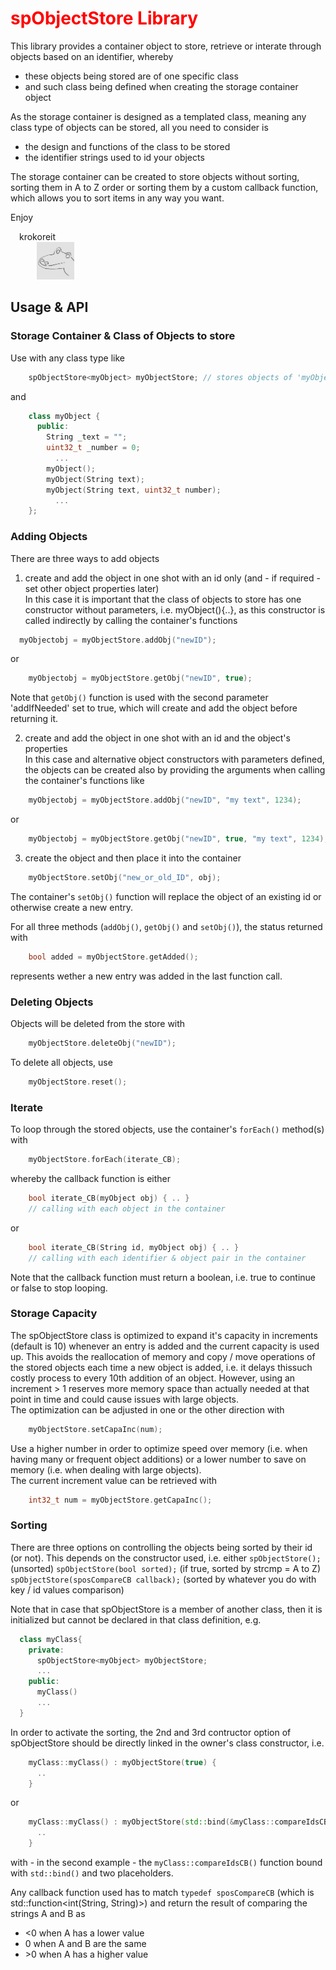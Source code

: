 <style
type="text/css">
h1 {color:red;}
p:has(+ul) {
    margin-bottom: 0px;
}
</style>

# spObjectStore Library

This library provides a container object to store, retrieve or interate through objects based on an identifier, whereby
- these objects being stored are of one specific class
- and such class being defined when creating the storage container object

As the storage container is designed as a templated class, meaning any class type of objects can be stored, all you need to consider is
- the design and functions of the class to be stored
- the identifier strings used to id your objects

The storage container can be created to store objects without sorting, sorting them in A to Z order or sorting them by a custom callback function, which allows you to sort items in any way you want.


Enjoy

&emsp;krokoreit  
&emsp;&emsp;&emsp;<img src="assets/krokoreit03_Github.png" width="60"/>




## Usage & API

### Storage Container & Class of Objects to store
Use with any class type like

```cpp
    spObjectStore<myObject> myObjectStore; // stores objects of 'myObject' class
```

and

```cpp
    class myObject {
      public:
        String _text = "";
        uint32_t _number = 0;
          ...
        myObject();
        myObject(String text);
        myObject(String text, uint32_t number);
          ...
    };
```

### Adding Objects

There are three ways to add objects

1) create and add the object in one shot with an id only (and - if required - set other object properties later)  
In this case it is important that the class of objects to store has one constructor without parameters, i.e. myObject(){..}, as this constructor is called indirectly by calling the container's functions  

  ```cpp
    myObjectobj = myObjectStore.addObj("newID");
  ```  
  or 


```cpp
    myObjectobj = myObjectStore.getObj("newID", true);
```
Note that ```getObj()``` function is used with the second parameter 'addIfNeeded' set to true, which will create and add the object before returning it.


2) create and add the object in one shot with an id and the object's properties  
In this case and alternative object constructors with parameters defined, the objects can be created also by providing the arguments when calling the container's functions like

```cpp
    myObjectobj = myObjectStore.addObj("newID", "my text", 1234);
```

or

```cpp
    myObjectobj = myObjectStore.getObj("newID", true, "my text", 1234);
```

3) create the object and then place it into the container  

```cpp
    myObjectStore.setObj("new_or_old_ID", obj);
```

The container's ```setObj()``` function will replace the object of an existing id or otherwise create a new entry.


For all three methods (```addObj()```, ```getObj()``` and ```setObj()```), the status returned with

```cpp
    bool added = myObjectStore.getAdded();
```

represents wether a new entry was added in the last function call.



### Deleting Objects 

Objects will be deleted from the store with

```cpp
    myObjectStore.deleteObj("newID");
```

To delete all objects, use

```cpp
    myObjectStore.reset();
```

### Iterate 

To loop through the stored objects, use the container's ```forEach()``` method(s) with

```cpp
    myObjectStore.forEach(iterate_CB);
```

whereby the callback function is either  
```cpp
    bool iterate_CB(myObject obj) { .. }  
    // calling with each object in the container
```
or

```cpp
    bool iterate_CB(String id, myObject obj) { .. }  
    // calling with each identifier & object pair in the container
```

Note that the callback function must return a boolean, i.e. true to continue or false to stop looping.

### Storage Capacity
The spObjectStore class is optimized to expand it's capacity in increments (default is 10) whenever an entry is added and the current capacity is used up. This avoids the reallocation of memory and copy / move operations of the stored objects each time a new object is added, i.e. it delays thissuch costly process to every 10th addition of an object. However, using an increment > 1 reserves more memory space than actually needed at that point in time and could cause issues with large objects.  
The optimization can be adjusted in one or the other direction with 
```cpp
    myObjectStore.setCapaInc(num);
```
Use a higher number in order to optimize speed over memory (i.e. when having many or frequent object additions) or a lower number to save on memory (i.e. when dealing with large objects).  
The current increment value can be retrieved with
```cpp
    int32_t num = myObjectStore.getCapaInc();
```

### Sorting

There are three options on controlling the objects being sorted by their id (or not). This depends on the constructor used, i.e. either
```spObjectStore();```  (unsorted)
```spObjectStore(bool sorted);```  (if true, sorted by strcmp = A to Z)
```spObjectStore(sposCompareCB callback);```  (sorted by whatever you do with key / id values comparison)

Note that in case that spObjectStore is a member of another class, then it is initialized but cannot be declared in that class definition, e.g.
```cpp
  class myClass{
    private:
      spObjectStore<myObject> myObjectStore;
      ...
    public:
      myClass()
      ...
  }
```

In order to activate the sorting, the 2nd and 3rd contructor option of spObjectStore should be directly linked in the owner's class constructor, i.e.
```cpp
    myClass::myClass() : myObjectStore(true) {
      .. 
    }
``` 
or
```cpp
    myClass::myClass() : myObjectStore(std::bind(&myClass::compareIdsCB, this, std::placeholders::_1, std::placeholders::_2)) { 
      ..
    }
```
with - in the second example - the ```myClass::compareIdsCB()``` function bound with ```std::bind()``` and two placeholders.


Any callback function used has to match ```typedef sposCompareCB``` (which is std::function<int(String, String)>) and return the result of comparing the strings A and B as
- &lt;0 when A has a lower value
- 0 when A and B are the same
- &gt;0 when A has a higher value


